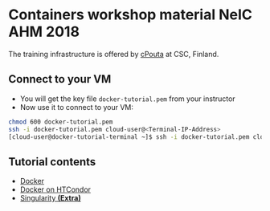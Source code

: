 
# Containers workshop material NeIC AHM 2018

The training infrastructure is offered by [cPouta](https://research.csc.fi/cpouta) at CSC, Finland.

Connect to your VM
--------------------
* You will get the key file ``docker-tutorial.pem`` from your instructor
* Now use it to connect to your VM:
```bash
chmod 600 docker-tutorial.pem 
ssh -i docker-tutorial.pem cloud-user@<Terminal-IP-Address>
[cloud-user@docker-tutorial-terminal ~]$ ssh -i docker-tutorial.pem cloud-user@<your-VM-name>
```
Tutorial contents
------------------
* [Docker](https://github.com/abdulrahmanazab/docker-training-neic/blob/research-bazaar-2018/docker.md)
* [Docker on HTCondor](https://github.com/abdulrahmanazab/docker-training-neic/blob/research-bazaar-2018/docker-htcondor.md)
* [Singularity **(Extra)**](https://github.com/abdulrahmanazab/docker-training-neic/blob/research-bazaar-2018/singularity.md)
